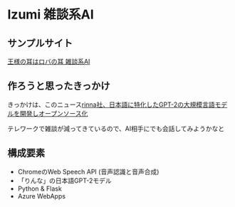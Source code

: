 # Izumi 雑談系AI
  
## サンプルサイト
  
[王様の耳はロバの耳 雑談系AI](https://izumirubberduck.azurewebsites.net/)
  
## 作ろうと思ったきっかけ
  
きっかけは、このニュース[rinna社、日本語に特化したGPT-2の大規模言語モデルを開発しオープンソース化](https://prtimes.jp/main/html/rd/p/000000009.000070041.html)
  
テレワークで雑談が減ってきているので、AI相手にでも会話してみようかなと
  
## 構成要素
  
- ChromeのWeb Speech API (音声認識と音声合成)
- 「りんな」の日本語GPT-2モデル
- Python & Flask
- Azure WebApps

